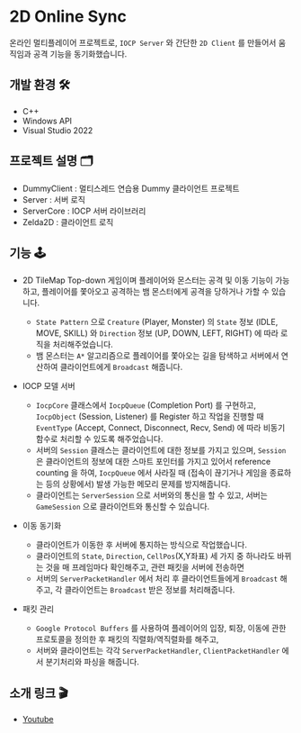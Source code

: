 # 2D Online Sync
온라인 멀티플레이어 프로젝트로, ``IOCP Server`` 와 간단한 ``2D Client`` 를 만들어서 움직임과 공격 기능을 동기화했습니다.

## 개발 환경 🛠
- C++
- Windows API
- Visual Studio 2022

## 프로젝트 설명 🗂
- DummyClient : 멀티스레드 연습용 Dummy 클라이언트 프로젝트
- Server : 서버 로직
- ServerCore : IOCP 서버 라이브러리
- Zelda2D : 클라이언트 로직

## 기능 🕹
- 2D TileMap Top-down 게임이며 플레이어와 몬스터는 공격 및 이동 기능이 가능하고, 플레이어를 쫓아오고 공격하는 뱀 몬스터에게 공격을 당하거나 가할 수 있습니다.
  - ``State Pattern`` 으로 ``Creature`` (Player, Monster) 의 ``State`` 정보 (IDLE, MOVE, SKILL) 와 ``Direction`` 정보 (UP, DOWN, LEFT, RIGHT) 에 따라 로직을 처리해주었습니다.
  - 뱀 몬스터는 ``A*`` 알고리즘으로 플레이어를 쫓아오는 길을 탐색하고 서버에서 연산하여 클라이언트에게 ``Broadcast`` 해줍니다.

- IOCP 모델 서버
  - ``IocpCore`` 클래스에서 ``IocpQueue`` (Completion Port) 를 구현하고, ``IocpObject`` (Session, Listener) 를 Register 하고 작업을 진행할 때 ``EventType`` (Accept, Connect, Disconnect, Recv, Send) 에 따라 비동기 함수로 처리할 수 있도록 해주었습니다.
  - 서버의 ``Session`` 클래스는 클라이언트에 대한 정보를 가지고 있으며, ``Session`` 은 클라이언트의 정보에 대한 스마트 포인터를 가지고 있어서 reference counting 을 하여, ``IocpQueue`` 에서 사라질 때 (접속이 끊기거나 게임을 종료하는 등의 상황에서) 발생 가능한 메모리 문제를 방지해줍니다.
  - 클라이언트는 ``ServerSession`` 으로 서버와의 통신을 할 수 있고, 서버는 ``GameSession`` 으로 클라이언트와 통신할 수 있습니다.

- 이동 동기화
  - 클라이언트가 이동한 후 서버에 통지하는 방식으로 작업했습니다.
  - 클라이언트의 ``State``, ``Direction``, ``CellPos``(X,Y좌표) 세 가지 중 하나라도 바뀌는 것을 매 프레임마다 확인해주고, 관련 패킷을 서버에 전송하면
  - 서버의 ``ServerPacketHandler`` 에서 처리 후 클라이언트들에게 ``Broadcast`` 해주고, 각 클라이언트는 ``Broadcast`` 받은 정보를 처리해줍니다.

- 패킷 관리
  - ``Google Protocol Buffers`` 를 사용하여 플레이어의 입장, 퇴장, 이동에 관한 프로토콜을 정의한 후 패킷의 직렬화/역직렬화를 해주고,
  - 서버와 클라이언트는 각각 ``ServerPacketHandler``, ``ClientPacketHandler`` 에서 분기처리와 파싱을 해줍니다.


## 소개 링크 🎬
- [Youtube](https://youtu.be/iOhF693v0tQ?si=GSckKGGXk10lnnF2)
